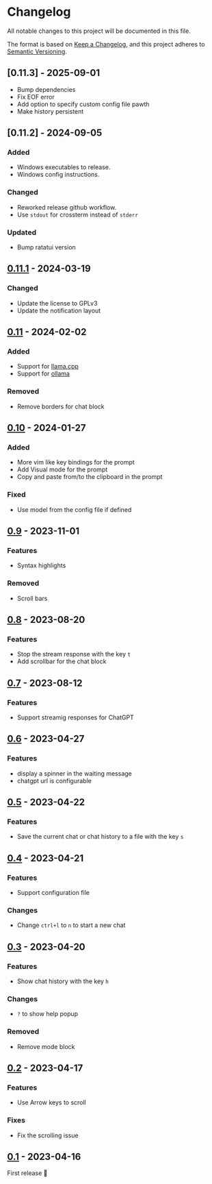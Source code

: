 # Changelog

All notable changes to this project will be documented in this file.

The format is based on [Keep a Changelog](https://keepachangelog.com/en/1.1.0/),
and this project adheres to [Semantic Versioning](https://semver.org/spec/v2.0.0.html).

## [0.11.3] - 2025-09-01

- Bump dependencies
- Fix EOF error
- Add option to specify custom config file pawth
- Make history persistent

## [0.11.2] - 2024-09-05

### Added

- Windows executables to release.
- Windows config instructions.

### Changed

- Reworked release github workflow.
- Use `stdout` for crossterm instead of `stderr`

### Updated

- Bump ratatui version

## [0.11.1] - 2024-03-19

### Changed

- Update the license to GPLv3
- Update the notification layout

## [0.11] - 2024-02-02

### Added

- Support for [llama.cpp](https://github.com/ggerganov/llama.cpp)
- Support for [ollama](https://github.com/ollama/ollama)

### Removed

- Remove borders for chat block

## [0.10] - 2024-01-27

### Added

- More vim like key bindings for the prompt
- Add Visual mode for the prompt
- Copy and paste from/to the clipboard in the prompt

### Fixed

- Use model from the config file if defined

## [0.9] - 2023-11-01

### Features

- Syntax highlights

### Removed

- Scroll bars

## [0.8] - 2023-08-20

### Features

- Stop the stream response with the key `t`
- Add scrollbar for the chat block

## [0.7] - 2023-08-12

### Features

- Support streamig responses for ChatGPT

## [0.6] - 2023-04-27

### Features

- display a spinner in the waiting message
- chatgpt url is configurable

## [0.5] - 2023-04-22

### Features

- Save the current chat or chat history to a file with the key `s`

## [0.4] - 2023-04-21

### Features

- Support configuration file

### Changes

- Change `ctrl+l` to `n` to start a new chat

## [0.3] - 2023-04-20

### Features

- Show chat history with the key `h`

### Changes

- `?` to show help popup

### Removed

- Remove mode block

## [0.2] - 2023-04-17

### Features

- Use Arrow keys to scroll

### Fixes

- Fix the scrolling issue

## [0.1] - 2023-04-16

First release 🎉

[unreleased]: https://github.com/WyvernIXTL/ubilerntui/compare/v0.11.1...HEAD
[0.11.1]: https://github.com/pythops/tenere/compare/v0.11...v0.11.1
[0.11]: https://github.com/pythops/tenere/compare/v0.10...v0.11
[0.10]: https://github.com/pythops/tenere/compare/v0.9...v0.10
[0.9]: https://github.com/pythops/tenere/compare/v0.8...v0.9
[0.8]: https://github.com/pythops/tenere/compare/v0.7...v0.8
[0.7]: https://github.com/pythops/tenere/compare/v0.6...v0.7
[0.6]: https://github.com/pythops/tenere/compare/v0.5...v0.6
[0.5]: https://github.com/pythops/tenere/compare/v0.4...v0.5
[0.4]: https://github.com/pythops/tenere/compare/v0.3...v0.4
[0.3]: https://github.com/pythops/tenere/compare/v0.2...v0.3
[0.2]: https://github.com/pythops/tenere/compare/v0.1...v0.2
[0.1]: https://github.com/pythops/tenere/releases/tag/v0.1
